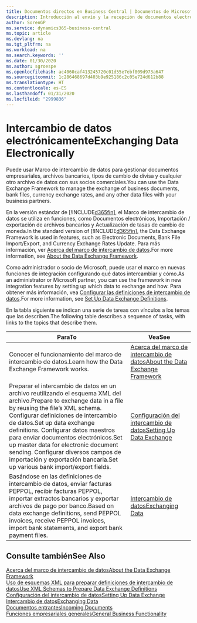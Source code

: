 ```yaml
---
title: Documentos directos en Business Central | Documentos de Microsoft
description: Introducción al envío y la recepción de documentos electrónicos en Business Central.
author: SorenGP
ms.service: dynamics365-business-central
ms.topic: article
ms.devlang: na
ms.tgt_pltfrm: na
ms.workload: na
ms.search.keywords: ''
ms.date: 01/30/2020
ms.author: sgroespe
ms.openlocfilehash: ac4060caf413245720c01d55e7ebf809d973a647
ms.sourcegitcommit: 1c286468697d403b9e925186c2c05e724d612b88
ms.translationtype: HT
ms.contentlocale: es-ES
ms.lasthandoff: 01/31/2020
ms.locfileid: "2999836"
---
```

# <a name="exchanging-data-electronically"></a><span data-ttu-id="de4eb-103">Intercambio de datos electrónicamente</span><span class="sxs-lookup"><span data-stu-id="de4eb-103">Exchanging Data Electronically</span></span>
<span data-ttu-id="de4eb-104">Puede usar Marco de intercambio de datos para gestionar documentos empresariales, archivos bancarios, tipos de cambio de divisa y cualquier otro archivo de datos con sus socios comerciales.</span><span class="sxs-lookup"><span data-stu-id="de4eb-104">You can use the Data Exchange Framework to manage the exchange of business documents, bank files, currency exchange rates, and any other data files with your business partners.</span></span>

<span data-ttu-id="de4eb-105">En la versión estándar de [!INCLUDE[d365fin](includes/d365fin_md.md)], el Marco de intercambio de datos se utiliza en funciones, como Documentos electrónicos, Importación / exportación de archivos bancarios y Actualización de tasas de cambio de moneda.</span><span class="sxs-lookup"><span data-stu-id="de4eb-105">In the standard version of [!INCLUDE[d365fin](includes/d365fin_md.md)], the Data Exchange Framework is used in features, such as Electronic Documents, Bank File Import/Export, and Currency Exchange Rates Update.</span></span> <span data-ttu-id="de4eb-106">Para más información, ver [Acerca del marco de intercambio de datos](across-about-the-data-exchange-framework.md).</span><span class="sxs-lookup"><span data-stu-id="de4eb-106">For more information, see [About the Data Exchange Framework](across-about-the-data-exchange-framework.md).</span></span>

<span data-ttu-id="de4eb-107">Como administrador o socio de Microsoft, puede usar el marco en nuevas funciones de integración configurando qué datos intercambiar y cómo.</span><span class="sxs-lookup"><span data-stu-id="de4eb-107">As an administrator or Microsoft partner, you can use the framework in new integration features by setting up which data to exchange and how.</span></span> <span data-ttu-id="de4eb-108">Para obtener más información, vea [Configurar las definiciones de intercambio de datos](across-how-to-set-up-data-exchange-definitions.md).</span><span class="sxs-lookup"><span data-stu-id="de4eb-108">For more information, see [Set Up Data Exchange Definitions](across-how-to-set-up-data-exchange-definitions.md).</span></span>

<span data-ttu-id="de4eb-109">En la tabla siguiente se indican una serie de tareas con vínculos a los temas que las describen.</span><span class="sxs-lookup"><span data-stu-id="de4eb-109">The following table describes a sequence of tasks, with links to the topics that describe them.</span></span>  

|<span data-ttu-id="de4eb-110">Para</span><span class="sxs-lookup"><span data-stu-id="de4eb-110">To</span></span>|<span data-ttu-id="de4eb-111">Vea</span><span class="sxs-lookup"><span data-stu-id="de4eb-111">See</span></span>|  
|--------|---------|  
|<span data-ttu-id="de4eb-112">Conocer el funcionamiento del marco de intercambio de datos.</span><span class="sxs-lookup"><span data-stu-id="de4eb-112">Learn how the Data Exchange Framework works.</span></span>|[<span data-ttu-id="de4eb-113">Acerca del marco de intercambio de datos</span><span class="sxs-lookup"><span data-stu-id="de4eb-113">About the Data Exchange Framework</span></span>](across-about-the-data-exchange-framework.md)|  
|<span data-ttu-id="de4eb-114">Preparar el intercambio de datos en un archivo reutilizando el esquema XML del archivo.</span><span class="sxs-lookup"><span data-stu-id="de4eb-114">Prepare to exchange data in a file by reusing the file’s XML schema.</span></span> <span data-ttu-id="de4eb-115">Configurar definiciones de intercambio de datos.</span><span class="sxs-lookup"><span data-stu-id="de4eb-115">Set up data exchange definitions.</span></span> <span data-ttu-id="de4eb-116">Configurar datos maestros para enviar documentos electrónicos.</span><span class="sxs-lookup"><span data-stu-id="de4eb-116">Set up master data for electronic document sending.</span></span> <span data-ttu-id="de4eb-117">Configurar diversos campos de importación y exportación bancaria.</span><span class="sxs-lookup"><span data-stu-id="de4eb-117">Set up various bank import/export fields.</span></span>|[<span data-ttu-id="de4eb-118">Configuración del intercambio de datos</span><span class="sxs-lookup"><span data-stu-id="de4eb-118">Setting Up Data Exchange</span></span>](across-set-up-data-exchange.md)|  
|<span data-ttu-id="de4eb-119">Basándose en las definiciones de intercambio de datos, enviar facturas PEPPOL, recibir facturas PEPPOL, importar extractos bancarios y exportar archivos de pago por banco.</span><span class="sxs-lookup"><span data-stu-id="de4eb-119">Based on data exchange definitions, send PEPPOL invoices, receive PEPPOL invoices, import bank statements, and export bank payment files.</span></span>|[<span data-ttu-id="de4eb-120">Intercambio de datos</span><span class="sxs-lookup"><span data-stu-id="de4eb-120">Exchanging Data</span></span>](across-exchange-data.md)|  

## <a name="see-also"></a><span data-ttu-id="de4eb-121">Consulte también</span><span class="sxs-lookup"><span data-stu-id="de4eb-121">See Also</span></span>  
[<span data-ttu-id="de4eb-122">Acerca del marco de intercambio de datos</span><span class="sxs-lookup"><span data-stu-id="de4eb-122">About the Data Exchange Framework</span></span>](across-about-the-data-exchange-framework.md)  
[<span data-ttu-id="de4eb-123">Uso de esquemas XML para preparar definiciones de intercambio de datos</span><span class="sxs-lookup"><span data-stu-id="de4eb-123">Use XML Schemas to Prepare Data Exchange Definitions</span></span>](across-how-to-use-xml-schemas-to-prepare-data-exchange-definitions.md)  
[<span data-ttu-id="de4eb-124">Configuración del intercambio de datos</span><span class="sxs-lookup"><span data-stu-id="de4eb-124">Setting Up Data Exchange</span></span>](across-set-up-data-exchange.md)  
[<span data-ttu-id="de4eb-125">Intercambio de datos</span><span class="sxs-lookup"><span data-stu-id="de4eb-125">Exchanging Data</span></span>](across-exchange-data.md)  
[<span data-ttu-id="de4eb-126">Documentos entrantes</span><span class="sxs-lookup"><span data-stu-id="de4eb-126">Incoming Documents</span></span>](across-income-documents.md)  
[<span data-ttu-id="de4eb-127">Funciones empresariales generales</span><span class="sxs-lookup"><span data-stu-id="de4eb-127">General Business Functionality</span></span>](ui-across-business-areas.md)
